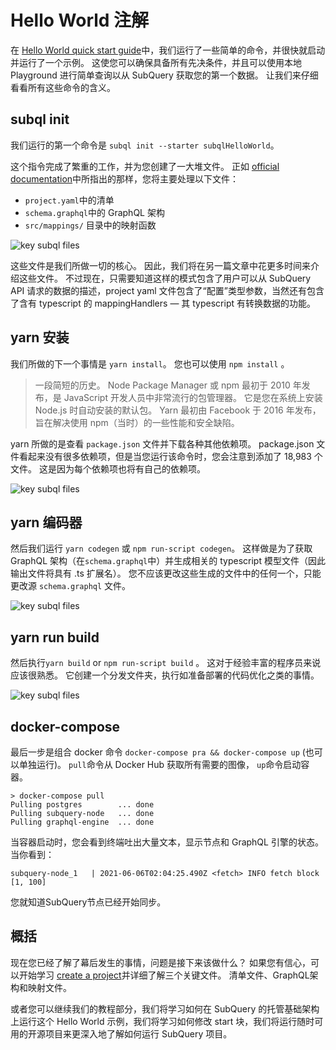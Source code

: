# Hello World 注解

在 [Hello World quick start guide](helloworld-localhost.md)中，我们运行了一些简单的命令，并很快就启动并运行了一个示例。 这使您可以确保具备所有先决条件，并且可以使用本地 Playground 进行简单查询以从 SubQuery 获取您的第一个数据。 让我们来仔细看看所有这些命令的含义。

## subql init

我们运行的第一个命令是 `subql init --starter subqlHelloWorld`。

这个指令完成了繁重的工作，并为您创建了一大堆文件。 正如 [official documentation](quickstart.md#configure-and-build-the-starter-project)中所指出的那样，您将主要处理以下文件：

- `project.yaml`中的清单
- `schema.graphql`中的 GraphQL 架构
- `src/mappings/` 目录中的映射函数

![key subql files](/assets/img/main_subql_files.png)

这些文件是我们所做一切的核心。 因此，我们将在另一篇文章中花更多时间来介绍这些文件。 不过现在，只需要知道这样的模式包含了用户可以从 SubQuery API 请求的数据的描述，project yaml 文件包含了“配置”类型参数，当然还有包含了含有 typescript 的 mappingHandlers — 其 typescript 有转换数据的功能。

## yarn 安装

我们所做的下一个事情是 `yarn install`。 您也可以使用 `npm install` 。

> 一段简短的历史。 Node Package Manager 或 npm 最初于 2010 年发布，是 JavaScript 开发人员中非常流行的包管理器。 它是您在系统上安装 Node.js 时自动安装的默认包。 Yarn 最初由 Facebook 于 2016 年发布，旨在解决使用 npm（当时）的一些性能和安全缺陷。

yarn 所做的是查看 `package.json` 文件并下载各种其他依赖项。 package.json 文件看起来没有很多依赖项，但是当您运行该命令时，您会注意到添加了 18,983 个文件。 这是因为每个依赖项也将有自己的依赖项。

![key subql files](/assets/img/dependencies.png)

## yarn 编码器

然后我们运行 `yarn codegen` 或 `npm run-script codegen`。 这样做是为了获取 GraphQL 架构（在`schema.graphql`中）并生成相关的 typescript 模型文件（因此输出文件将具有 .ts 扩展名）。 您不应该更改这些生成的文件中的任何一个，只能更改源 `schema.graphql` 文件。

![key subql files](/assets/img/typescript.png)

## yarn run build

然后执行`yarn build` or `npm run-script build` 。 这对于经验丰富的程序员来说应该很熟悉。 它创建一个分发文件夹，执行如准备部署的代码优化之类的事情。

![key subql files](/assets/img/distribution_folder.png)

## docker-compose

最后一步是组合 docker 命令 `docker-compose pra && docker-compose up` (也可以单独运行)。 `pull`命令从 Docker Hub 获取所有需要的图像， `up`命令启动容器。

```shell
> docker-compose pull
Pulling postgres        ... done
Pulling subquery-node   ... done
Pulling graphql-engine  ... done
```

当容器启动时，您会看到终端吐出大量文本，显示节点和 GraphQL 引擎的状态。 当你看到：

```
subquery-node_1   | 2021-06-06T02:04:25.490Z <fetch> INFO fetch block [1, 100]
```

您就知道SubQuery节点已经开始同步。

## 概括

现在您已经了解了幕后发生的事情，问题是接下来该做什么？ 如果您有信心，可以开始学习 [create a project](../create/introduction.md)并详细了解三个关键文件。 清单文件、GraphQL架构和映射文件。

或者您可以继续我们的教程部分，我们将学习如何在 SubQuery 的托管基础架构上运行这个 Hello World 示例，我们将学习如何修改 start 块，我们将运行随时可用的开源项目来更深入地了解如何运行 SubQuery 项目。
